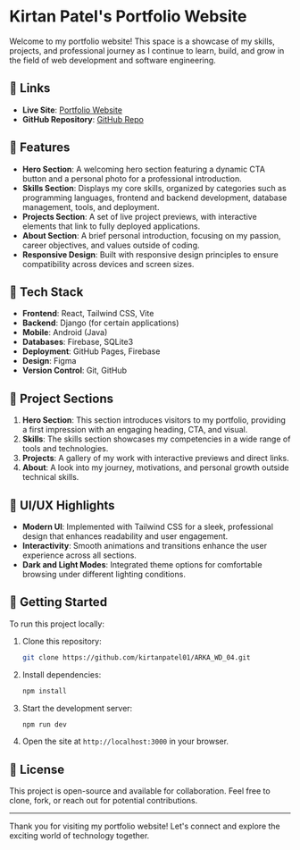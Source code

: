 # Kirtan Patel's Portfolio Website

Welcome to my portfolio website! This space is a showcase of my skills, projects, and professional journey as I continue to learn, build, and grow in the field of web development and software engineering.

## 🔗 Links

- **Live Site**: [Portfolio Website](https://kirtanpatel01.github.io/ARKA_WD_04/)
- **GitHub Repository**: [GitHub Repo](https://github.com/kirtanpatel01/ARKA_WD_04)

## 📌 Features

- **Hero Section**: A welcoming hero section featuring a dynamic CTA button and a personal photo for a professional introduction.
- **Skills Section**: Displays my core skills, organized by categories such as programming languages, frontend and backend development, database management, tools, and deployment.
- **Projects Section**: A set of live project previews, with interactive elements that link to fully deployed applications.
- **About Section**: A brief personal introduction, focusing on my passion, career objectives, and values outside of coding.
- **Responsive Design**: Built with responsive design principles to ensure compatibility across devices and screen sizes.

## 🚀 Tech Stack

- **Frontend**: React, Tailwind CSS, Vite
- **Backend**: Django (for certain applications)
- **Mobile**: Android (Java)
- **Databases**: Firebase, SQLite3
- **Deployment**: GitHub Pages, Firebase
- **Design**: Figma
- **Version Control**: Git, GitHub

## 📁 Project Sections

1. **Hero Section**: This section introduces visitors to my portfolio, providing a first impression with an engaging heading, CTA, and visual.
2. **Skills**: The skills section showcases my competencies in a wide range of tools and technologies.
3. **Projects**: A gallery of my work with interactive previews and direct links.
4. **About**: A look into my journey, motivations, and personal growth outside technical skills.

## 🎨 UI/UX Highlights

- **Modern UI**: Implemented with Tailwind CSS for a sleek, professional design that enhances readability and user engagement.
- **Interactivity**: Smooth animations and transitions enhance the user experience across all sections.
- **Dark and Light Modes**: Integrated theme options for comfortable browsing under different lighting conditions.

## 🔄 Getting Started

To run this project locally:
1. Clone this repository: 
    ```bash
    git clone https://github.com/kirtanpatel01/ARKA_WD_04.git
    ```
2. Install dependencies:
    ```bash
    npm install
    ```
3. Start the development server:
    ```bash
    npm run dev
    ```
4. Open the site at `http://localhost:3000` in your browser.

## 📝 License

This project is open-source and available for collaboration. Feel free to clone, fork, or reach out for potential contributions.

---

Thank you for visiting my portfolio website! Let's connect and explore the exciting world of technology together.
